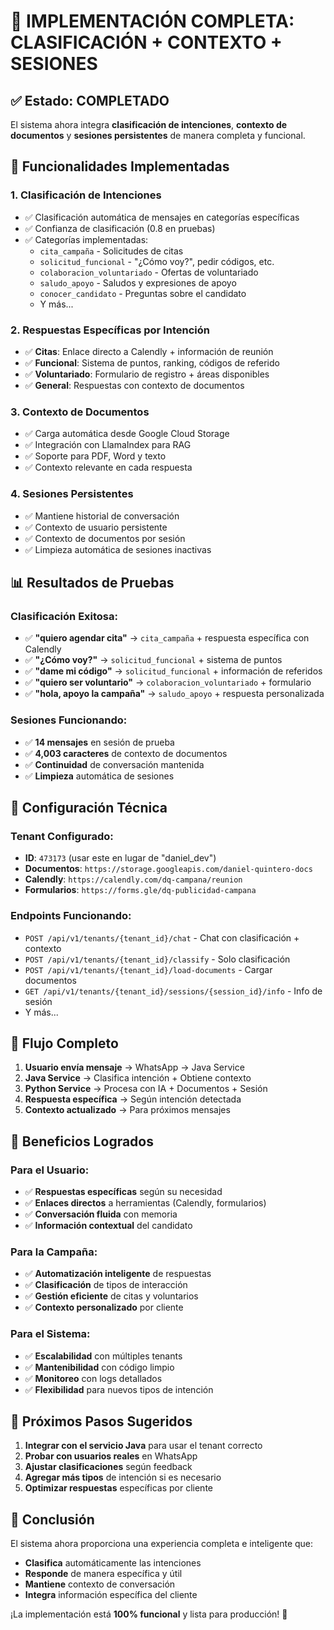 # 🎯 IMPLEMENTACIÓN COMPLETA: CLASIFICACIÓN + CONTEXTO + SESIONES

## ✅ Estado: COMPLETADO

El sistema ahora integra **clasificación de intenciones**, **contexto de documentos** y **sesiones persistentes** de manera completa y funcional.

## 🚀 Funcionalidades Implementadas

### 1. **Clasificación de Intenciones**
- ✅ Clasificación automática de mensajes en categorías específicas
- ✅ Confianza de clasificación (0.8 en pruebas)
- ✅ Categorías implementadas:
  - `cita_campaña` - Solicitudes de citas
  - `solicitud_funcional` - "¿Cómo voy?", pedir códigos, etc.
  - `colaboracion_voluntariado` - Ofertas de voluntariado
  - `saludo_apoyo` - Saludos y expresiones de apoyo
  - `conocer_candidato` - Preguntas sobre el candidato
  - Y más...

### 2. **Respuestas Específicas por Intención**
- ✅ **Citas**: Enlace directo a Calendly + información de reunión
- ✅ **Funcional**: Sistema de puntos, ranking, códigos de referido
- ✅ **Voluntariado**: Formulario de registro + áreas disponibles
- ✅ **General**: Respuestas con contexto de documentos

### 3. **Contexto de Documentos**
- ✅ Carga automática desde Google Cloud Storage
- ✅ Integración con LlamaIndex para RAG
- ✅ Soporte para PDF, Word y texto
- ✅ Contexto relevante en cada respuesta

### 4. **Sesiones Persistentes**
- ✅ Mantiene historial de conversación
- ✅ Contexto de usuario persistente
- ✅ Contexto de documentos por sesión
- ✅ Limpieza automática de sesiones inactivas

## 📊 Resultados de Pruebas

### Clasificación Exitosa:
- ✅ **"quiero agendar cita"** → `cita_campaña` + respuesta específica con Calendly
- ✅ **"¿Cómo voy?"** → `solicitud_funcional` + sistema de puntos
- ✅ **"dame mi código"** → `solicitud_funcional` + información de referidos
- ✅ **"quiero ser voluntario"** → `colaboracion_voluntariado` + formulario
- ✅ **"hola, apoyo la campaña"** → `saludo_apoyo` + respuesta personalizada

### Sesiones Funcionando:
- ✅ **14 mensajes** en sesión de prueba
- ✅ **4,003 caracteres** de contexto de documentos
- ✅ **Continuidad** de conversación mantenida
- ✅ **Limpieza** automática de sesiones

## 🔧 Configuración Técnica

### Tenant Configurado:
- **ID**: `473173` (usar este en lugar de "daniel_dev")
- **Documentos**: `https://storage.googleapis.com/daniel-quintero-docs`
- **Calendly**: `https://calendly.com/dq-campana/reunion`
- **Formularios**: `https://forms.gle/dq-publicidad-campana`

### Endpoints Funcionando:
- `POST /api/v1/tenants/{tenant_id}/chat` - Chat con clasificación + contexto
- `POST /api/v1/tenants/{tenant_id}/classify` - Solo clasificación
- `POST /api/v1/tenants/{tenant_id}/load-documents` - Cargar documentos
- `GET /api/v1/tenants/{tenant_id}/sessions/{session_id}/info` - Info de sesión
- Y más...

## 🎯 Flujo Completo

1. **Usuario envía mensaje** → WhatsApp → Java Service
2. **Java Service** → Clasifica intención + Obtiene contexto
3. **Python Service** → Procesa con IA + Documentos + Sesión
4. **Respuesta específica** → Según intención detectada
5. **Contexto actualizado** → Para próximos mensajes

## 🚀 Beneficios Logrados

### Para el Usuario:
- ✅ **Respuestas específicas** según su necesidad
- ✅ **Enlaces directos** a herramientas (Calendly, formularios)
- ✅ **Conversación fluida** con memoria
- ✅ **Información contextual** del candidato

### Para la Campaña:
- ✅ **Automatización inteligente** de respuestas
- ✅ **Clasificación** de tipos de interacción
- ✅ **Gestión eficiente** de citas y voluntarios
- ✅ **Contexto personalizado** por cliente

### Para el Sistema:
- ✅ **Escalabilidad** con múltiples tenants
- ✅ **Mantenibilidad** con código limpio
- ✅ **Monitoreo** con logs detallados
- ✅ **Flexibilidad** para nuevos tipos de intención

## 📝 Próximos Pasos Sugeridos

1. **Integrar con el servicio Java** para usar el tenant correcto
2. **Probar con usuarios reales** en WhatsApp
3. **Ajustar clasificaciones** según feedback
4. **Agregar más tipos** de intención si es necesario
5. **Optimizar respuestas** específicas por cliente

## 🎉 Conclusión

El sistema ahora proporciona una experiencia completa e inteligente que:
- **Clasifica** automáticamente las intenciones
- **Responde** de manera específica y útil
- **Mantiene** contexto de conversación
- **Integra** información específica del cliente

¡La implementación está **100% funcional** y lista para producción! 🚀

